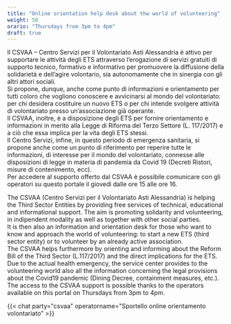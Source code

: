 ```yaml
---
title: "Online orientation help desk about thw world of volunteering"
weight: 50
orario: "Thursdays from 3pm to 4pm"
draft: true
---
```


Il CSVAA – Centro Servizi per il Volontariato Asti Alessandria è attivo per supportare le attività degli ETS attraverso l’erogazione di servizi gratuiti di supporto tecnico, formativo e informativo per promuovere la diffusione della solidarietà e dell’agire volontario, sia autonomamente che in sinergia con gli altri attori sociali.  
Si propone, dunque, anche come punto di informazioni e orientamento per tutti coloro che vogliono conoscere e avvicinarsi al mondo del volontariato: per chi desidera costituire un nuovo ETS o per chi intende svolgere attività di volontariato presso un’associazione già operante.  
Il CSVAA, inoltre, è a disposizione degli ETS per fornire orientamento e informazioni in merito alla Legge di Riforma del Terzo Settore (L. 117/2017) e a ciò che essa implica per la vita degli ETS stessi.  
Il Centro Servizi, infine, in questo periodo di emergenza sanitaria, si propone anche come un punto di riferimento per reperire tutte le informazioni, di interesse per il mondo del volontariato, connesse alle disposizioni di legge in materia di pandemia da Covid 19 (Decreti Ristori, misure di contenimento, ecc).  
Per accedere al supporto offerto dal CSVAA è possibile comunicare con gli operatori su questo portale il giovedì dalle ore 15 alle ore 16.


The CSVAA (Centro Servizi per il Volontariato Asti Alessandria) is helping the Third Sector Entities by providing free services of technical, educational and informational support. The aim is promoting solidarity and volunteering, in indipendent modality as well as together with other social parties.  
It is then also an information and orientation desk for those who want to know and approach the world of volunteering: to start a new ETS (third sector entity) or to volunteer by an already active association.  
The CSVAA helps furthermore by orienting  and informing about the Reform Bill of the Third Sector (L.117/2017) and the direct implications for the ETS.  
Due to the actual health emergency, the service center provides to the volunteering world also all the information concerning the legal provisions about the Covid19 pandemic (Dining Decree, containment measures, etc.).  
The access to the CSVAA support is possible thanks to the operators available on this portal on Thursdays from 3pm to 4pm.

{{< chat party="csvaa" operatorname="Sportello online orientamento volontariato" >}}
